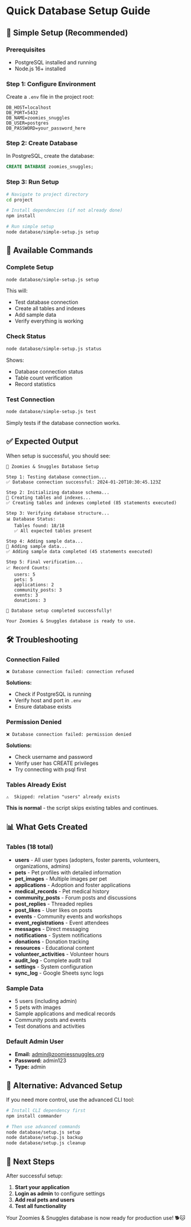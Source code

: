 # Quick Database Setup Guide

## 🚀 Simple Setup (Recommended)

### Prerequisites
- PostgreSQL installed and running
- Node.js 16+ installed

### Step 1: Configure Environment
Create a `.env` file in the project root:

```env
DB_HOST=localhost
DB_PORT=5432
DB_NAME=zoomies_snuggles
DB_USER=postgres
DB_PASSWORD=your_password_here
```

### Step 2: Create Database
In PostgreSQL, create the database:

```sql
CREATE DATABASE zoomies_snuggles;
```

### Step 3: Run Setup
```bash
# Navigate to project directory
cd project

# Install dependencies (if not already done)
npm install

# Run simple setup
node database/simple-setup.js setup
```

## 🔧 Available Commands

### Complete Setup
```bash
node database/simple-setup.js setup
```
This will:
- Test database connection
- Create all tables and indexes
- Add sample data
- Verify everything is working

### Check Status
```bash
node database/simple-setup.js status
```
Shows:
- Database connection status
- Table count verification
- Record statistics

### Test Connection
```bash
node database/simple-setup.js test
```
Simply tests if the database connection works.

## ✅ Expected Output

When setup is successful, you should see:

```
🚀 Zoomies & Snuggles Database Setup

Step 1: Testing database connection...
✅ Database connection successful: 2024-01-20T10:30:45.123Z

Step 2: Initializing database schema...
📝 Creating tables and indexes...
✅ Creating tables and indexes completed (85 statements executed)

Step 3: Verifying database structure...
📊 Database Status:
   Tables found: 18/18
   ✅ All expected tables present

Step 4: Adding sample data...
📝 Adding sample data...
✅ Adding sample data completed (45 statements executed)

Step 5: Final verification...
📈 Record Counts:
   users: 5
   pets: 5
   applications: 2
   community_posts: 3
   events: 3
   donations: 3

🎉 Database setup completed successfully!

Your Zoomies & Snuggles database is ready to use.
```

## 🛠 Troubleshooting

### Connection Failed
```
❌ Database connection failed: connection refused
```
**Solutions:**
- Check if PostgreSQL is running
- Verify host and port in `.env`
- Ensure database exists

### Permission Denied
```
❌ Database connection failed: permission denied
```
**Solutions:**
- Check username and password
- Verify user has CREATE privileges
- Try connecting with psql first

### Tables Already Exist
```
⚠️  Skipped: relation "users" already exists
```
**This is normal** - the script skips existing tables and continues.

## 📊 What Gets Created

### Tables (18 total)
- **users** - All user types (adopters, foster parents, volunteers, organizations, admins)
- **pets** - Pet profiles with detailed information
- **pet_images** - Multiple images per pet
- **applications** - Adoption and foster applications
- **medical_records** - Pet medical history
- **community_posts** - Forum posts and discussions
- **post_replies** - Threaded replies
- **post_likes** - User likes on posts
- **events** - Community events and workshops
- **event_registrations** - Event attendees
- **messages** - Direct messaging
- **notifications** - System notifications
- **donations** - Donation tracking
- **resources** - Educational content
- **volunteer_activities** - Volunteer hours
- **audit_log** - Complete audit trail
- **settings** - System configuration
- **sync_log** - Google Sheets sync logs

### Sample Data
- 5 users (including admin)
- 5 pets with images
- Sample applications and medical records
- Community posts and events
- Test donations and activities

### Default Admin User
- **Email:** admin@zoomiessnuggles.org
- **Password:** admin123
- **Type:** admin

## 🔄 Alternative: Advanced Setup

If you need more control, use the advanced CLI tool:

```bash
# Install CLI dependency first
npm install commander

# Then use advanced commands
node database/setup.js setup
node database/setup.js backup
node database/setup.js cleanup
```

## 🎯 Next Steps

After successful setup:

1. **Start your application**
2. **Login as admin** to configure settings
3. **Add real pets and users**
4. **Test all functionality**

Your Zoomies & Snuggles database is now ready for production use! 🐕🐱
